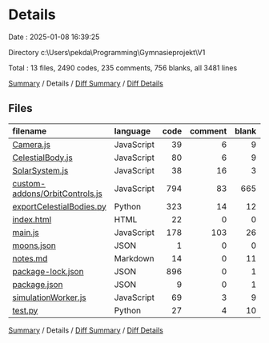 # Details

Date : 2025-01-08 16:39:25

Directory c:\\Users\\pekda\\Programming\\Gymnasieprojekt\\V1

Total : 13 files,  2490 codes, 235 comments, 756 blanks, all 3481 lines

[Summary](results.md) / Details / [Diff Summary](diff.md) / [Diff Details](diff-details.md)

## Files
| filename | language | code | comment | blank | total |
| :--- | :--- | ---: | ---: | ---: | ---: |
| [Camera.js](/Camera.js) | JavaScript | 39 | 6 | 9 | 54 |
| [CelestialBody.js](/CelestialBody.js) | JavaScript | 80 | 6 | 9 | 95 |
| [SolarSystem.js](/SolarSystem.js) | JavaScript | 38 | 16 | 3 | 57 |
| [custom-addons/OrbitControls.js](/custom-addons/OrbitControls.js) | JavaScript | 794 | 83 | 665 | 1,542 |
| [exportCelestialBodies.py](/exportCelestialBodies.py) | Python | 323 | 14 | 12 | 349 |
| [index.html](/index.html) | HTML | 22 | 0 | 0 | 22 |
| [main.js](/main.js) | JavaScript | 178 | 103 | 26 | 307 |
| [moons.json](/moons.json) | JSON | 1 | 0 | 0 | 1 |
| [notes.md](/notes.md) | Markdown | 14 | 0 | 11 | 25 |
| [package-lock.json](/package-lock.json) | JSON | 896 | 0 | 1 | 897 |
| [package.json](/package.json) | JSON | 9 | 0 | 1 | 10 |
| [simulationWorker.js](/simulationWorker.js) | JavaScript | 69 | 3 | 9 | 81 |
| [test.py](/test.py) | Python | 27 | 4 | 10 | 41 |

[Summary](results.md) / Details / [Diff Summary](diff.md) / [Diff Details](diff-details.md)